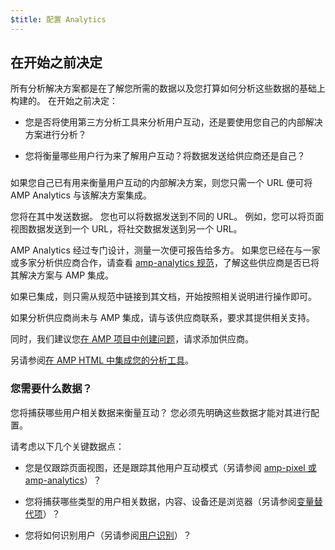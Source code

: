 ```yaml
---
$title: 配置 Analytics
---
```


## 在开始之前决定

所有分析解决方案都是在了解您所需的数据以及您打算如何分析这些数据的基础上构建的。
在开始之前决定：

* 您是否将使用第三方分析工具来分析用户互动，还是要使用您自己的内部解决方案进行分析？

* 您将衡量哪些用户行为来了解用户互动？将数据发送给供应商还是自己？

### 

如果您自己已有用来衡量用户互动的内部解决方案，则您只需一个 URL 便可将 AMP Analytics 与该解决方案集成。

您将在其中发送数据。
您也可以将数据发送到不同的 URL。
例如，您可以将页面视图数据发送到一个 URL，将社交数据发送到另一个 URL。


AMP Analytics 经过专门设计，测量一次便可报告给多方。
如果您已经在与一家或多家分析供应商合作，请查看
[amp-analytics 规范](/zh_cn/docs/reference/components/amp-analytics.html)，了解这些供应商是否已将其解决方案与 AMP 集成。


如果已集成，则只需从规范中链接到其文档，开始按照相关说明进行操作即可。


如果分析供应商尚未与 AMP 集成，请与该供应商联系，要求其提供相关支持。

同时，我们建议您[在 AMP 项目中创建问题](https://github.com/ampproject/amphtml/issues/new)，请求添加供应商。

另请参阅[在 AMP HTML 中集成您的分析工具](https://github.com/ampproject/amphtml/blob/master/extensions/amp-analytics/integrating-analytics.md)。


### 您需要什么数据？

您将捕获哪些用户相关数据来衡量互动？
您必须先明确这些数据才能对其进行配置。

请考虑以下几个关键数据点：

* 您是仅跟踪页面视图，还是跟踪其他用户互动模式（另请参阅 [amp-pixel 或 amp-analytics](/zh_cn/docs/analytics/analytics_basics.html#使用-amp-pixel-还是-amp-analytics？)）？

* 您将捕获哪些类型的用户相关数据，内容、设备还是浏览器（另请参阅[变量替代项](/zh_cn/docs/analytics/analytics_basics.html#变量替代)）？

* 您将如何识别用户（另请参阅[用户识别](/zh_cn/docs/analytics/analytics_basics.html#用户识别)）？
